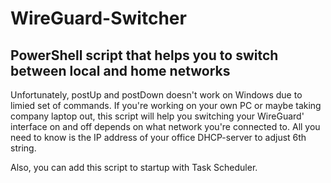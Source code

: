 # WireGuard-Switcher

## PowerShell script that helps you to switch between local and home networks

Unfortunately, postUp and postDown doesn't work on Windows due to limied set of commands. If you're working on your own PC or maybe taking company laptop out, this script will help you switching your WireGuard' interface on and off depends on what network you're connected to.
All you need to know is the IP address of your office DHCP-server to adjust 6th string.

Also, you can add this script to startup with Task Scheduler.
